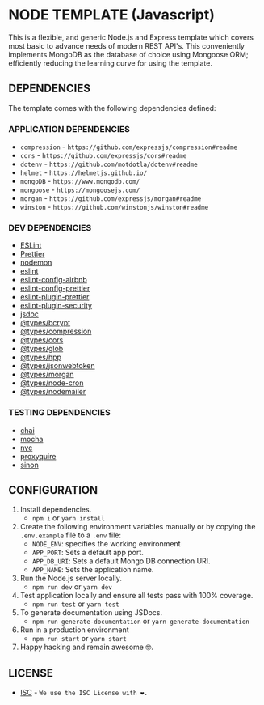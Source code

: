 # NODE TEMPLATE (Javascript)

This is a flexible, and generic Node.js and Express template which covers most basic to advance needs of modern REST API's. This conveniently implements MongoDB as the database of choice using Mongoose ORM; efficiently reducing the learning curve for using the template.

## DEPENDENCIES

The template comes with the following dependencies defined:

### APPLICATION DEPENDENCIES

* `compression` - `https://github.com/expressjs/compression#readme`
* `cors` - `https://github.com/expressjs/cors#readme`
* `dotenv` - `https://github.com/motdotla/dotenv#readme`
* `helmet` - `https://helmetjs.github.io/`
* `mongoDB` - `https://www.mongodb.com/`
* `mongoose` - `https://mongoosejs.com/`
* `morgan` - `https://github.com/expressjs/morgan#readme`
* `winston` - `https://github.com/winstonjs/winston#readme`

### DEV DEPENDENCIES

* [ESLint](https://eslint.org/)
* [Prettier](https://www.npmjs.com/package/prettier)
* [nodemon](https://www.npmjs.com/package/nodemon)
* [eslint](https://www.npmjs.com/package/eslint)
* [eslint-config-airbnb](https://www.npmjs.com/package/eslint-config-airbnb)
* [eslint-config-prettier](https://www.npmjs.com/package/eslint-config-prettier)
* [eslint-plugin-prettier](https://www.npmjs.com/package/eslint-plugin-prettier)
* [eslint-plugin-security](https://www.npmjs.com/package/eslint-plugin-security)
* [jsdoc](https://www.npmjs.com/package/jsdoc)
* [@types/bcrypt](https://www.npmjs.com/package/@types/bcrypt)
* [@types/compression](https://www.npmjs.com/package/@types/compression)
* [@types/cors](https://www.npmjs.com/package/@types/cors)
* [@types/glob](https://www.npmjs.com/package/@types/glob)
* [@types/hpp](https://www.npmjs.com/package/@types/hpp)
* [@types/jsonwebtoken](https://www.npmjs.com/package/@types/jsonwebtoken)
* [@types/morgan](https://www.npmjs.com/package/@types/morgan)
* [@types/node-cron](https://www.npmjs.com/package/@types/node-cron)
* [@types/nodemailer](https://www.npmjs.com/package/@types/nodemailer)


### TESTING DEPENDENCIES

* [chai](https://www.npmjs.com/package/chai)
* [mocha](https://mochajs.org/)
* [nyc](https://istanbul.js.org/)
* [proxyquire](https://github.com/thlorenz/proxyquire#readme)
* [sinon](https://sinonjs.org/)

## CONFIGURATION

1. Install dependencies.
    * `npm i` or `yarn install`
2. Create the following environment variables manually or by copying the `.env.example` file to a `.env` file:
    * `NODE_ENV`: specifies the working environment
    * `APP_PORT`: Sets  a default app port.
    * `APP_DB_URI`: Sets  a default Mongo DB connection URI.
    * `APP_NAME`: Sets the application name.
3. Run the Node.js server locally.
    * `npm run dev` or `yarn dev`
4. Test application locally and ensure all tests pass with 100% coverage.
    * `npm run test` or `yarn test`
5. To generate documentation using JSDocs.
    * `npm run generate-documentation` or `yarn generate-documentation`
6. Run in a production environment
    * `npm run start` or `yarn start`
7. Happy hacking and remain awesome 🤓.

## LICENSE

* [ISC](https://www.isc.org/licenses/) - `We use the ISC License with ❤️.`
